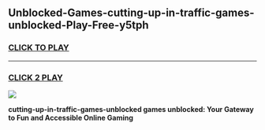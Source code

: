 
## Unblocked-Games-cutting-up-in-traffic-games-unblocked-Play-Free-y5tph
<h3>
<a href="https://premium76.site?title=cutting-up-in-traffic-games-unblocked&ref=23A">CLICK TO PLAY</a></h3>
<hr>

<h3>
<a href="https://premium76.site?title=cutting-up-in-traffic-games-unblocked&ref=23A">CLICK 2 PLAY</a>
  
</h3>

<a href="https://premium76.site?title=cutting-up-in-traffic-games-unblocked&ref=23A"><img src="https://clearcache.store/games.png"></a>


**cutting-up-in-traffic-games-unblocked games unblocked: Your Gateway to Fun and Accessible Online Gaming**
